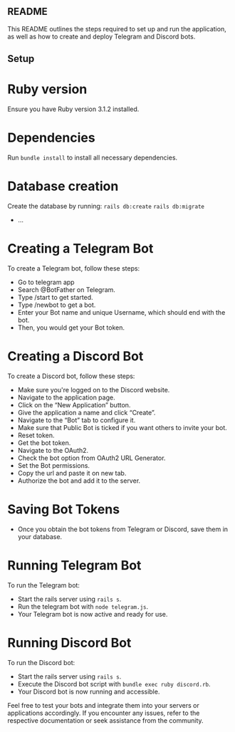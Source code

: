 ## README

This README outlines the steps required to set up and run the application, as well as how to create and deploy Telegram and Discord bots.

## Setup

# Ruby version

Ensure you have Ruby version 3.1.2 installed.

# Dependencies

Run `bundle install` to install all necessary dependencies.

# Database creation

Create the database by running:
`rails db:create`
`rails db:migrate`

- ...

# Creating a Telegram Bot

To create a Telegram bot, follow these steps:

- Go to telegram app
- Search @BotFather on Telegram.
- Type /start to get started.
- Type /newbot to get a bot.
- Enter your Bot name and unique Username, which should end with the bot.
- Then, you would get your Bot token.

# Creating a Discord Bot

To create a Discord bot, follow these steps:

- Make sure you're logged on to the Discord website.
- Navigate to the application page.
- Click on the “New Application” button.
- Give the application a name and click “Create”.
- Navigate to the “Bot” tab to configure it.
- Make sure that Public Bot is ticked if you want others to invite your bot.
- Reset token.
- Get the bot token.
- Navigate to the OAuth2.
- Check the bot option from OAuth2 URL Generator.
- Set the Bot permissions.
- Copy the url and paste it on new tab.
- Authorize the bot and add it to the server.

# Saving Bot Tokens

- Once you obtain the bot tokens from Telegram or Discord, save them in your database.

# Running Telegram Bot

To run the Telegram bot:

- Start the rails server using `rails s`.
- Run the telegram bot with `node telegram.js`.
- Your Telegram bot is now active and ready for use.

# Running Discord Bot

To run the Discord bot:

- Start the rails server using `rails s`.
- Execute the Discord bot script with `bundle exec ruby discord.rb`.
- Your Discord bot is now running and accessible.

Feel free to test your bots and integrate them into your servers or applications accordingly. If you encounter any issues, refer to the respective documentation or seek assistance from the community.
